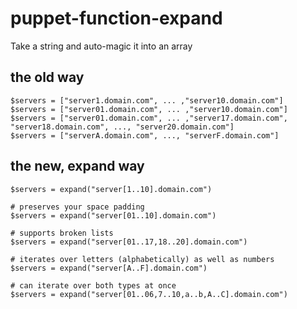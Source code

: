 puppet-function-expand
=
Take a string and auto-magic it into an array

the old way
-
    $servers = ["server1.domain.com", ... ,"server10.domain.com"]
    $servers = ["server01.domain.com", ... ,"server10.domain.com"]
    $servers = ["server01.domain.com", ... ,"server17.domain.com", "server18.domain.com", ..., "server20.domain.com"]
    $servers = ["serverA.domain.com", ..., "serverF.domain.com"]

the new, expand way
-
    $servers = expand("server[1..10].domain.com")

    # preserves your space padding
    $servers = expand("server[01..10].domain.com")

    # supports broken lists
    $servers = expand("server[01..17,18..20].domain.com")

    # iterates over letters (alphabetically) as well as numbers
    $servers = expand("server[A..F].domain.com")

    # can iterate over both types at once
    $servers = expand("server[01..06,7..10,a..b,A..C].domain.com")
